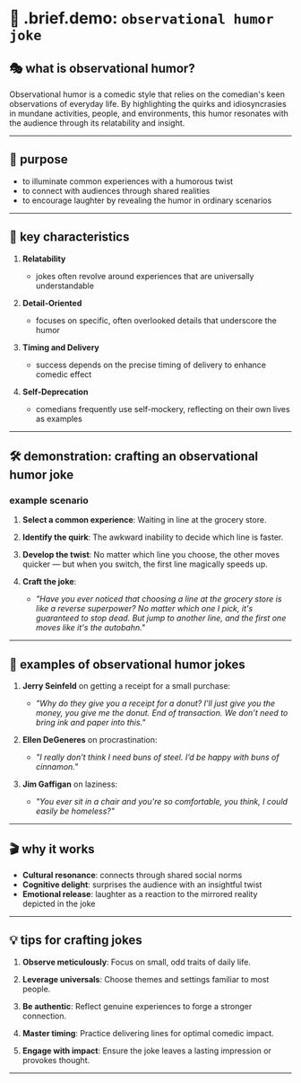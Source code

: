 # 🧩 .brief.demo: `observational humor joke`

## 🎭 what is observational humor?

Observational humor is a comedic style that relies on the comedian's keen observations of everyday life. By highlighting the quirks and idiosyncrasies in mundane activities, people, and environments, this humor resonates with the audience through its relatability and insight.

---

## 🎯 purpose

- to illuminate common experiences with a humorous twist
- to connect with audiences through shared realities
- to encourage laughter by revealing the humor in ordinary scenarios

---

## 📘 key characteristics

1. **Relatability**
   - jokes often revolve around experiences that are universally understandable

2. **Detail-Oriented**
   - focuses on specific, often overlooked details that underscore the humor

3. **Timing and Delivery**
   - success depends on the precise timing of delivery to enhance comedic effect

4. **Self-Deprecation**
   - comedians frequently use self-mockery, reflecting on their own lives as examples

---

## 🛠️ demonstration: crafting an observational humor joke

### example scenario

1. **Select a common experience**: Waiting in line at the grocery store.

2. **Identify the quirk**: The awkward inability to decide which line is faster.

3. **Develop the twist**: No matter which line you choose, the other moves quicker — but when you switch, the first line magically speeds up.

4. **Craft the joke**:
   - *"Have you ever noticed that choosing a line at the grocery store is like a reverse superpower? No matter which one I pick, it's guaranteed to stop dead. But jump to another line, and the first one moves like it's the autobahn."*

---

## 📜 examples of observational humor jokes

1. **Jerry Seinfeld** on getting a receipt for a small purchase:
   - *"Why do they give you a receipt for a donut? I’ll just give you the money, you give me the donut. End of transaction. We don’t need to bring ink and paper into this."*

2. **Ellen DeGeneres** on procrastination:
   - *"I really don’t think I need buns of steel. I’d be happy with buns of cinnamon."*

3. **Jim Gaffigan** on laziness:
   - *"You ever sit in a chair and you're so comfortable, you think, I could easily be homeless?"*

---

## 🎬 why it works

- **Cultural resonance**: connects through shared social norms
- **Cognitive delight**: surprises the audience with an insightful twist
- **Emotional release**: laughter as a reaction to the mirrored reality depicted in the joke

---

## 💡 tips for crafting jokes

1. **Observe meticulously**: Focus on small, odd traits of daily life.
   
2. **Leverage universals**: Choose themes and settings familiar to most people.

3. **Be authentic**: Reflect genuine experiences to forge a stronger connection.

4. **Master timing**: Practice delivering lines for optimal comedic impact.

5. **Engage with impact**: Ensure the joke leaves a lasting impression or provokes thought.

---
